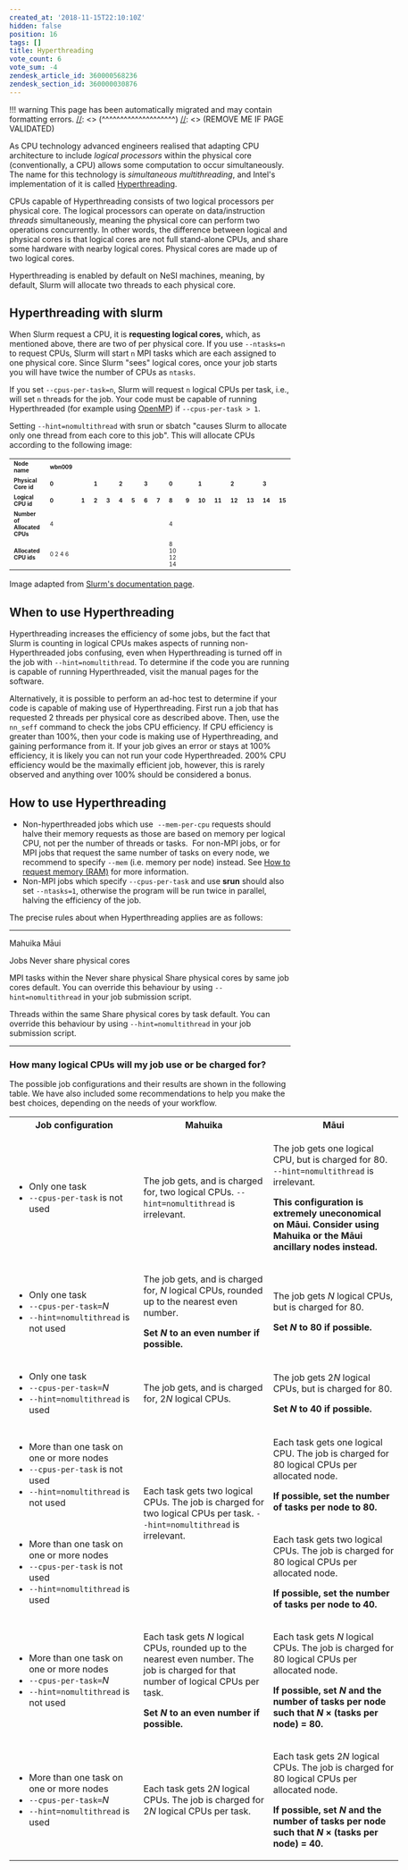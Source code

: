 ```yaml
---
created_at: '2018-11-15T22:10:10Z'
hidden: false
position: 16
tags: []
title: Hyperthreading
vote_count: 6
vote_sum: -4
zendesk_article_id: 360000568236
zendesk_section_id: 360000030876
---
```




[//]: <> (REMOVE ME IF PAGE VALIDATED)
[//]: <> (vvvvvvvvvvvvvvvvvvvv)
!!! warning
    This page has been automatically migrated and may contain formatting errors.
[//]: <> (^^^^^^^^^^^^^^^^^^^^)
[//]: <> (REMOVE ME IF PAGE VALIDATED)

As CPU technology advanced engineers realised that adapting CPU
architecture to include *logical* *processors* within the physical core
(conventionally, a CPU) allows some computation to occur simultaneously.
The name for this technology is *simultaneous multithreading*, and
Intel's implementation of it is called
[Hyperthreading](https://en.wikipedia.org/wiki/Hyper-threading).

CPUs capable of Hyperthreading consists of two logical processors per
physical core. The logical processors can operate on data/instruction
*threads* simultaneously, meaning the physical core can perform two
operations concurrently. In other words, the difference between logical
and physical cores is that logical cores are not full stand-alone CPUs,
and share some hardware with nearby logical cores. Physical cores are
made up of two logical cores.

Hyperthreading is enabled by default on NeSI machines, meaning, by
default, Slurm will allocate two threads to each physical core.

## Hyperthreading with slurm

When Slurm request a CPU, it is **requesting logical cores,** which, as
mentioned above, there are two of per physical core. If you use
`--ntasks=n` to request CPUs, Slurm will start `n` MPI tasks which are
each assigned to one physical core. Since Slurm "sees" logical cores,
once your job starts you will have twice the number of CPUs as `ntasks`.

If you set `--cpus-per-task=n`, Slurm will request `n` logical CPUs per
task, i.e., will set `n` threads for the job. Your code must be capable
of running Hyperthreaded (for example using
[OpenMP](https://support.nesi.org.nz/hc/en-gb/articles/360001070496)) if
`--cpus-per-task > 1`.



Setting `--hint=nomultithread` with srun or sbatch "causes Slurm to
allocate only one thread from each core to this job". This will allocate
CPUs according to the following image:

|                                                    |                                  |                             |                             |                             |                             |                             |                             |                             |                                  |                             |                              |                              |                              |                              |                              |                              |
|----------------------------------------------------|----------------------------------|-----------------------------|-----------------------------|-----------------------------|-----------------------------|-----------------------------|-----------------------------|-----------------------------|----------------------------------|-----------------------------|------------------------------|------------------------------|------------------------------|------------------------------|------------------------------|------------------------------|
| <font size="1">**Node name**</font>                | <font size="1">**wbn009**</font> |                             |                             |                             |                             |                             |                             |                             |                                  |                             |                              |                              |                              |                              |                              |                              |
| <font size="1">**Physical Core id**</font>         | <font size="1">**0**</font>      |                             | <font size="1">**1**</font> |                             | <font size="1">**2**</font> |                             | <font size="1">**3**</font> |                             | <font size="1">**0**</font>      |                             | <font size="1">**1**</font>  |                              | <font size="1">**2**</font>  |                              | <font size="1">**3**</font>  |                              |
| <font size="1">**Logical CPU id**</font>           | <font size="1">**0**</font>      | <font size="1">**1**</font> | <font size="1">**2**</font> | <font size="1">**3**</font> | <font size="1">**4**</font> | <font size="1">**5**</font> | <font size="1">**6**</font> | <font size="1">**7**</font> | <font size="1">**8**</font>      | <font size="1">**9**</font> | <font size="1">**10**</font> | <font size="1">**11**</font> | <font size="1">**12**</font> | <font size="1">**13**</font> | <font size="1">**14**</font> | <font size="1">**15**</font> |
| <font size="1">**Number of Allocated CPUs**</font> | <font size="1">4</font>          |                             |                             |                             |                             |                             |                             |                             | <font size="1">4</font>          |                             |                              |                              |                              |                              |                              |                              |
| <font size="1">**Allocated CPU ids**</font>        | <font size="1">0 2 4 6</font>    |                             |                             |                             |                             |                             |                             |                             | <font size="1">8 10 12 14</font> |                             |                              |                              |                              |                              |                              |                              |

Image adapted from [Slurm's documentation
page](https://slurm.schedmd.com/cpu_management.html).

## When to use Hyperthreading

Hyperthreading increases the efficiency of some jobs, but the fact that
Slurm is counting in logical CPUs makes aspects of running
non-Hyperthreaded jobs confusing, even when Hyperthreading is turned off
in the job with `--hint=nomultithread`. To determine if the code you are
running is capable of running Hyperthreaded, visit the manual pages for
the software.

Alternatively, it is possible to perform an ad-hoc test to determine if
your code is capable of making use of Hyperthreading. First run a job
that has requested 2 threads per physical core as described above. Then,
use the `nn_seff` command to check the jobs CPU efficiency. If CPU
efficiency is greater than 100%, then your code is making use of
Hyperthreading, and gaining performance from it. If your job gives an
error or stays at 100% efficiency, it is likely you can not run your
code Hyperthreaded. 200% CPU efficiency would be the maximally efficient
job, however, this is rarely observed and anything over 100% should be
considered a bonus.

## How to use Hyperthreading

-   Non-hyperthreaded jobs which use  `--mem-per-cpu` requests should
halve their memory requests as those are based on memory per logical
CPU, not per the number of threads or tasks.  For non-MPI jobs, or
for MPI jobs that request the same number of tasks on every node, we
recommend to specify `--mem` (i.e. memory per node) instead. See
[How to request memory
(RAM)](https://support.nesi.org.nz/hc/en-gb/articles/360001108756)
for more information.
-   Non-MPI jobs which specify `--cpus-per-task` and use **srun** should
also set `--ntasks=1`, otherwise the program will be run twice in
parallel, halving the efficiency of the job.

The precise rules about when Hyperthreading applies are as follows:

----------------------- ------------------------ ------------------------
Mahuika                  Māui

Jobs                    Never share physical
cores

MPI tasks within the    Never share physical     Share physical cores by
same job                cores                    default. You can
override this behaviour
by using
`--hint=nomultithread`
in your job submission
script.

Threads within the same Share physical cores by
task                    default. You can
override this behaviour
by using
`--hint=nomultithread`
in your job submission
script.
----------------------- ------------------------ ------------------------



### How many logical CPUs will my job use or be charged for?

The possible job configurations and their results are shown in the
following table. We have also included some recommendations to help you
make the best choices, depending on the needs of your workflow.

<table style="width: 697px;">
<colgroup>
<col style="width: 33%" />
<col style="width: 33%" />
<col style="width: 33%" />
</colgroup>
<tbody>
<tr class="header">
<th class="wysiwyg-text-align-center" style="width: 221px">Job
configuration</th>
<th class="wysiwyg-text-align-center" style="width: 237px">Mahuika</th>
<th class="wysiwyg-text-align-center" style="width: 232px">Māui</th>
</tr>
&#10;<tr class="odd">
<td style="width: 221px"><ul>
<li>Only one task</li>
<li><code class="sl">--cpus-per-task</code> is not used</li>
</ul></td>
<td class="wysiwyg-text-align-center" style="width: 237px">The job gets,
and is charged for, two logical CPUs. <code
class="sl">--hint=nomultithread</code> is irrelevant.</td>
<td class="wysiwyg-text-align-center" style="width: 232px"><p>The job
gets one logical CPU, but is charged for 80.<br />
<code class="sl">--hint=nomultithread</code> is irrelevant.</p>
<p><span><strong>This configuration is extremely uneconomical on Māui.
Consider using Mahuika or the Māui ancillary nodes
instead.</strong></span></p></td>
</tr>
<tr class="even">
<td style="width: 221px"><ul>
<li>Only one task</li>
<li><code class="sl">--cpus-per-task=</code><em>N</em></li>
<li><code class="sl">--hint=nomultithread</code> is not used</li>
</ul></td>
<td class="wysiwyg-text-align-center" style="width: 237px"><p>The job
gets, and is charged for, <em>N</em> logical CPUs, rounded up to the
nearest even number.</p>
<p><strong>Set <em>N</em> to an even number if
possible.</strong></p></td>
<td class="wysiwyg-text-align-center" style="width: 232px"><p>The job
gets <em>N</em> logical CPUs, but is charged for 80.</p>
<p><strong>Set <em>N</em> to 80 if possible.</strong></p></td>
</tr>
<tr class="odd">
<td style="width: 221px"><ul>
<li>Only one task</li>
<li><code class="sl">--cpus-per-task=</code><em>N</em></li>
<li><code class="sl">--hint=nomultithread</code> is used</li>
</ul></td>
<td class="wysiwyg-text-align-center" style="width: 237px">The job gets,
and is charged for, 2<em>N</em> logical CPUs.</td>
<td class="wysiwyg-text-align-center" style="width: 232px"><p>The job
gets 2<em>N</em> logical CPUs, but is charged for 80.</p>
<p><strong>Set <em>N</em> to 40 if possible.</strong></p></td>
</tr>
<tr class="even">
<td style="width: 221px"><ul>
<li>More than one task on one or more nodes</li>
<li><code class="sl">--cpus-per-task</code> is not used</li>
<li><code class="sl">--hint=nomultithread</code> is not used</li>
</ul></td>
<td rowspan="2" class="wysiwyg-text-align-center"
style="width: 237px"><p>Each task gets two logical CPUs. The job is
charged for two logical CPUs per task. <code
class="sl">--hint=nomultithread</code> is irrelevant.</p>
<p> </p></td>
<td class="wysiwyg-text-align-center" style="width: 232px"><p>Each task
gets one logical CPU. The job is charged for 80 logical CPUs per
allocated node.</p>
<p><strong>If possible, set the number of tasks per node to
80.</strong></p></td>
</tr>
<tr class="odd">
<td style="width: 221px"><ul>
<li>More than one task on one or more nodes</li>
<li><code class="sl">--cpus-per-task</code> is not used</li>
<li><code class="sl">--hint=nomultithread</code> is used</li>
</ul></td>
<td class="wysiwyg-text-align-center" style="width: 232px"><p>Each task
gets two logical CPUs. The job is charged for 80 logical CPUs per
allocated node.</p>
<p><strong>If possible, set the number of tasks per node to
40.</strong> </p></td>
</tr>
<tr class="even">
<td style="width: 221px"><ul>
<li>More than one task on one or more nodes</li>
<li><code class="sl">--cpus-per-task=</code><em>N</em></li>
<li><code class="sl">--hint=nomultithread</code> is not used</li>
</ul></td>
<td class="wysiwyg-text-align-center" style="width: 237px"><p>Each task
gets <em>N</em> logical CPUs, rounded up to the nearest even number. The
job is charged for that number of logical CPUs per task.</p>
<p><strong>Set <em>N</em> to an even number if
possible.</strong></p></td>
<td class="wysiwyg-text-align-center" style="width: 232px"><p>Each task
gets <em>N</em> logical CPUs. The job is charged for 80 logical CPUs per
allocated node.</p>
<p><strong>If possible, set <em>N</em> and the number of tasks per node
such that <em>N</em> × (tasks per node) = 80.</strong></p></td>
</tr>
<tr class="odd">
<td style="width: 221px"><ul>
<li>More than one task on one or more nodes</li>
<li><code class="sl">--cpus-per-task=</code><em>N</em></li>
<li><code class="sl">--hint=nomultithread</code> is used</li>
</ul></td>
<td class="wysiwyg-text-align-center" style="width: 237px">Each task
gets 2<em>N</em> logical CPUs. The job is charged for 2<em>N</em>
logical CPUs per task.</td>
<td class="wysiwyg-text-align-center" style="width: 232px"><p>Each task
gets 2<em>N</em> logical CPUs. The job is charged for 80 logical CPUs
per allocated node.</p>
<p><strong>If possible, set <em>N</em> and the number of tasks per node
such that <em>N</em> × (tasks per node) = 40.</strong></p></td>
</tr>
</tbody>
</table>

